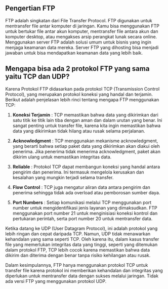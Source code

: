 ## Pengertian FTP

FTP adalah singkatan dari File Transfer Protocol. FTP digunakan untuk mentransfer file antar komputer di jaringan. Kamu bisa menggunakan FTP untuk bertukar file antar akun komputer, mentransfer file antara akun dan komputer desktop, atau mengakses arsip perangkat lunak secara online. Menggunakan server FTP adalah solusi umum untuk bisnis yang ingin menjaga keamanan data mereka. Server FTP yang dihosting bisa menjadi jawaban untuk bisa mendapatkan keamanan data yang lebih baik.

## Mengapa bisa ada 2 protokol FTP yang sama yaitu TCP dan UDP?

Karena Protokol FTP didasarkan pada protokol TCP (Transmission Control Protocol), yang merupakan protokol koneksi yang handal dan terjamin. Berikut adalah penjelasan lebih rinci tentang mengapa FTP menggunakan TCP:

1. **Koneksi Terjamin** : TCP memastikan bahwa data yang dikirimkan dari satu titik ke titik lain tiba dengan aman dan dalam urutan yang benar. Ini sangat penting untuk transfer file, karena kita ingin memastikan bahwa data yang dikirimkan tidak hilang atau rusak selama perjalanan.

2. **Acknowledgment** : TCP menggunakan mekanisme acknowledgment, yang berarti bahwa setiap paket data yang dikirimkan akan diakui oleh penerima. Jika penerima tidak menerima acknowledgment, paket akan dikirim ulang untuk memastikan integritas data.

3. **Reliable** : Protokol TCP dapat membangun koneksi yang handal antara pengirim dan penerima. Ini termasuk mengelola kerusakan dan kesalahan yang mungkin terjadi selama transfer.

4. **Flow Control** : TCP juga mengatur aliran data antara pengirim dan penerima sehingga tidak ada overload atau pemborosan sumber daya.

5. **Port Numbers** : Setiap komunikasi melalui TCP menggunakan port number untuk mengidentifikasi jenis layanan yang dimaksudkan. FTP menggunakan port number 21 untuk menginisiasi koneksi kontrol dan pertukaran perintah, serta port number 20 untuk mentransfer data.

Ketika datang ke UDP (User Datagram Protocol), ini adalah protokol yang lebih ringan dan cepat daripada TCP. Namun, UDP tidak menawarkan kehandalan yang sama seperti TCP. Oleh karena itu, dalam kasus transfer file yang memerlukan integritas data yang tinggi, seperti yang ditemukan dalam protokol FTP, TCP lebih cocok karena memastikan bahwa data dikirim dan diterima dengan benar tanpa risiko kehilangan atau rusak.

Dalam kesimpulannya, FTP hanya menggunakan protokol TCP untuk transfer file karena protokol ini memberikan kehandalan dan integritas yang diperlukan untuk mentransfer data dengan sukses melalui jaringan. Tidak ada versi FTP yang menggunakan protokol UDP.

